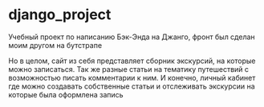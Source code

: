 # django_project
Учебный проект по написанию Бэк-Энда на Джанго, фронт был сделан моим другом на бутстрапе

Но в целом, сайт из себя представляет сборник экскурсий, на которые можно записаться. Так же разные статьи на тематику путешествий с возможностью писать комментарии к ним. И конечно, личный кабинет где можно создавать собственные статьи и отслеживать экскурсии на которые была оформлена запись
